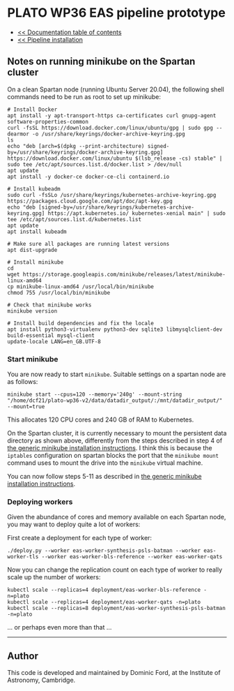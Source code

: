 # PLATO WP36 EAS pipeline prototype

* [<< Documentation table of contents](contents.md)
* [<< Pipeline installation](install.md)

## Notes on running minikube on the Spartan cluster

On a clean Spartan node (running Ubuntu Server 20.04), the following shell commands need to be run as root to set up minikube:

```
# Install Docker
apt install -y apt-transport-https ca-certificates curl gnupg-agent software-properties-common
curl -fsSL https://download.docker.com/linux/ubuntu/gpg | sudo gpg --dearmor -o /usr/share/keyrings/docker-archive-keyring.gpg
ls
echo "deb [arch=$(dpkg --print-architecture) signed-by=/usr/share/keyrings/docker-archive-keyring.gpg] https://download.docker.com/linux/ubuntu $(lsb_release -cs) stable" | sudo tee /etc/apt/sources.list.d/docker.list > /dev/null
apt update
apt install -y docker-ce docker-ce-cli containerd.io

# Install kubeadm
sudo curl -fsSLo /usr/share/keyrings/kubernetes-archive-keyring.gpg https://packages.cloud.google.com/apt/doc/apt-key.gpg
echo "deb [signed-by=/usr/share/keyrings/kubernetes-archive-keyring.gpg] https://apt.kubernetes.io/ kubernetes-xenial main" | sudo tee /etc/apt/sources.list.d/kubernetes.list
apt update
apt install kubeadm

# Make sure all packages are running latest versions
apt dist-upgrade

# Install minikube
cd
wget https://storage.googleapis.com/minikube/releases/latest/minikube-linux-amd64
cp minikube-linux-amd64 /usr/local/bin/minikube
chmod 755 /usr/local/bin/minikube

# Check that minikube works
minikube version

# Install build dependencies and fix the locale
apt install python3-virtualenv python3-dev sqlite3 libmysqlclient-dev build-essential mysql-client
update-locale LANG=en_GB.UTF-8

```

### Start minikube

You are now ready to start `minikube`. Suitable settings on a spartan node are as follows:

```
minikube start --cpus=120 --memory='240g' --mount-string "/home/dcf21/plato-wp36-v2/data/datadir_output/:/mnt/datadir_output/" --mount=true
```

This allocates 120 CPU cores and 240 GB of RAM to Kubernetes.

On the Spartan cluster, it is currently necessary to mount the persistent data directory as shown above, differently from the steps described in step 4 of [the generic minikube installation instructions](minikube-setup.md). I think this is because the `iptables` configuration on spartan blocks the port that the `minikube mount` command uses to mount the drive into the `minikube` virtual machine.

You can now follow steps 5-11 as described in [the generic minikube installation instructions](minikube-setup.md).

### Deploying workers

Given the abundance of cores and memory available on each Spartan node, you may want to deploy quite a lot of workers:

First create a deployment for each type of worker:

```
./deploy.py --worker eas-worker-synthesis-psls-batman --worker eas-worker-tls --worker eas-worker-bls-reference --worker eas-worker-qats
```

Now you can change the replication count on each type of worker to really scale up the number of workers:

```
kubectl scale --replicas=4 deployment/eas-worker-bls-reference -n=plato
kubectl scale --replicas=4 deployment/eas-worker-qats -n=plato
kubectl scale --replicas=8 deployment/eas-worker-synthesis-psls-batman -n=plato
```

... or perhaps even more than that ...

---

## Author

This code is developed and maintained by Dominic Ford, at the Institute of Astronomy, Cambridge.
